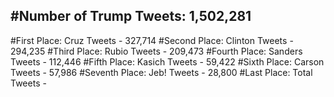 #Number of Trump Tweets: 1,502,281
---
#First Place: Cruz Tweets - 327,714
#Second Place: Clinton Tweets - 294,235
#Third Place: Rubio Tweets - 209,473
#Fourth Place: Sanders Tweets - 112,446
#Fifth Place: Kasich Tweets - 59,422
#Sixth Place: Carson Tweets - 57,986
#Seventh Place: Jeb! Tweets - 28,800
#Last Place: Total Tweets -  
